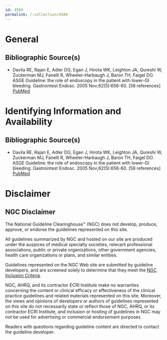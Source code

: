 ```yaml
---
id: 4584
permalink: /:collection/4584
---
```


# General

## Bibliographic Source(s)

- Davila RE, Rajan E, Adler DG, Egan J, Hirota WK, Leighton JA, Qureshi W, Zuckerman MJ, Fanelli R, Wheeler-Harbaugh J, Baron TH, Faigel DO. ASGE Guideline: the role of endoscopy in the patient with lower-GI bleeding. Gastrointest Endosc. 2005 Nov;62(5):656-60. [58 references] [ PubMed ](http://www.ncbi.nlm.nih.gov/entrez/query.fcgi?cmd=Retrieve&db=pubmed&dopt=Abstract&list_uids=16246674)

# Identifying Information and Availability

## Bibliographic Source(s)

- Davila RE, Rajan E, Adler DG, Egan J, Hirota WK, Leighton JA, Qureshi W, Zuckerman MJ, Fanelli R, Wheeler-Harbaugh J, Baron TH, Faigel DO. ASGE Guideline: the role of endoscopy in the patient with lower-GI bleeding. Gastrointest Endosc. 2005 Nov;62(5):656-60. [58 references] [ PubMed ](http://www.ncbi.nlm.nih.gov/entrez/query.fcgi?cmd=Retrieve&db=pubmed&dopt=Abstract&list_uids=16246674)

# Disclaimer

## NGC Disclaimer

The National Guideline Clearinghouse™ (NGC) does not develop, produce, approve, or endorse the guidelines represented on this site.

All guidelines summarized by NGC and hosted on our site are produced under the auspices of medical specialty societies, relevant professional associations, public or private organizations, other government agencies, health care organizations or plans, and similar entities.

Guidelines represented on the NGC Web site are submitted by guideline developers, and are screened solely to determine that they meet the [NGC Inclusion Criteria](/help-and-about/summaries/inclusion-criteria).

NGC, AHRQ, and its contractor ECRI Institute make no warranties concerning the content or clinical efficacy or effectiveness of the clinical practice guidelines and related materials represented on this site. Moreover, the views and opinions of developers or authors of guidelines represented on this site do not necessarily state or reflect those of NGC, AHRQ, or its contractor ECRI Institute, and inclusion or hosting of guidelines in NGC may not be used for advertising or commercial endorsement purposes.

Readers with questions regarding guideline content are directed to contact the guideline developer.

